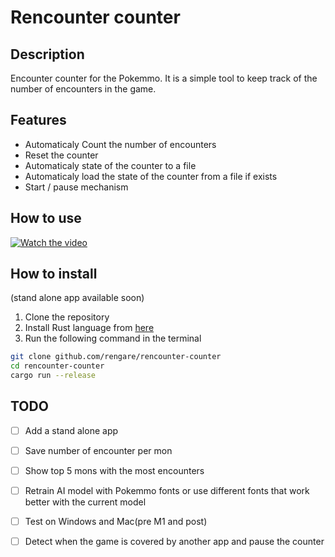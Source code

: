 # Rencounter counter

## Description
Encounter counter for the Pokemmo. 
It is a simple tool to keep track of the number of encounters in the game.

## Features
- Automaticaly Count the number of encounters
- Reset the counter
- Automaticaly state of the counter to a file
- Automaticaly load the state of the counter from a file if exists
- Start / pause mechanism


## How to use
[![Watch the video](https://img.youtube.com/vi/zjVu3N2xFzA/0.jpg)](https://www.youtube.com/watch?v=zjVu3N2xFzA)

## How to install

(stand alone app available soon)

1. Clone the repository
2. Install Rust language from [here](https://www.rust-lang.org/tools/install) 
3. Run the following command in the terminal
```bash
git clone github.com/rengare/rencounter-counter
cd rencounter-counter
cargo run --release
```

## TODO
- [ ] Add a stand alone app
- [ ] Save number of encounter per mon
- [ ] Show top 5 mons with the most encounters
- [ ] Retrain AI model with Pokemmo fonts or use different fonts that work better with the current model
- [ ] Test on Windows and Mac(pre M1 and post)
- [ ] Detect when the game is covered by another app and pause the counter

